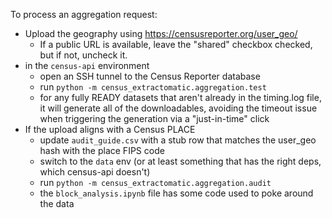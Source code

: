 To process an aggregation request:

- Upload the geography using https://censusreporter.org/user_geo/
    - If a public URL is available, leave the "shared" checkbox checked, but if not, uncheck it.
- in the `census-api` environment
    - open an SSH tunnel to the Census Reporter database
    - run `python -m census_extractomatic.aggregation.test` 
    - for any fully READY datasets that aren't already in the timing.log file, it will generate all of the downloadables, avoiding the timeout issue when triggering the generation via a "just-in-time" click
- If the upload aligns with a Census PLACE
    - update `audit_guide.csv` with a stub row that matches the user_geo hash with the place FIPS code
    - switch to the `data` env (or at least something that has the right deps, which census-api doesn't)
    - run `python -m census_extractomatic.aggregation.audit`
    - the `block_analysis.ipynb` file has some code used to poke around the data
